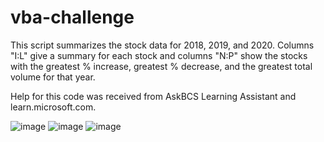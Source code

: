 # vba-challenge
This script summarizes the stock data for 2018, 2019, and 2020. Columns "I:L" give a summary for each stock and columns "N:P" show the stocks with the greatest % increase, greatest % decrease, and the greatest total volume for that year.

Help for this code was received from AskBCS Learning Assistant and learn.microsoft.com.

![image](https://github.com/maiayang/vba-challenge/assets/145394264/d6f22dd8-b8c8-4982-b2bc-0554315c5b8f)
![image](https://github.com/maiayang/vba-challenge/assets/145394264/da19bf0e-c7a0-4d6a-9211-2158c72db25d)
![image](https://github.com/maiayang/vba-challenge/assets/145394264/2b814a36-f675-46a6-bd44-9d2cedb24342)

